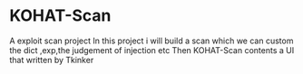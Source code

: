 # KOHAT-Scan
A exploit scan project 
In this project i will build a scan which we can custom the dict ,exp,the judgement of injection etc
Then KOHAT-Scan contents a UI that written by Tkinker
